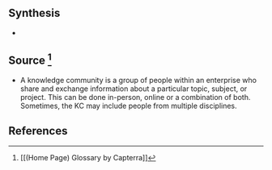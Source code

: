 ## Synthesis
- 
## Source [^1]
- A knowledge community is a group of people within an enterprise who share and exchange information about a particular topic, subject, or project. This can be done in-person, online or a combination of both. Sometimes, the KC may include people from multiple disciplines.
## References

[^1]: [[(Home Page) Glossary by Capterra]]
